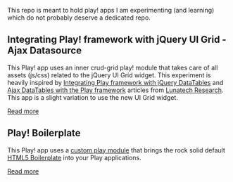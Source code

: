 
This repo is meant to hold play! apps I am experimenting (and learning) which do not probably deserve a dedicated repo.

## Integrating Play! framework with jQuery UI Grid - Ajax Datasource


This Play! app uses an inner crud-grid play! module that takes care of all assets (js/css) related to the jQuery UI Grid widget. This experiment is heavily inspired by [Integrating Play framework with jQuery DataTables](//www.lunatech-research.com/archives/2011/01/28/playframework-jquery-datatables) and [Ajax DataTables with the Play framework](//www.lunatech-research.com/archives/2011/02/07/ajax-datatables-playframework) articles from [Lunatech Research](//www.lunatech-research.com/editorials/tags/play). This app is a slight variation to use the new UI Grid widget.

[Read more](//github.com/MkLabs/play-apps/tree/master/grid)


## Play! Boilerplate

This Play! app uses a [custom play module](//github.com/MkLabs/play-apps/tree/master/play-boilerplate) that brings the rock solid default [HTML5 Boilerplate](http://html5boilerplate.com/) into your Play applications. 

[Read more](//github.com/MkLabs/play-apps/tree/master/play-boilerplate-testapp)